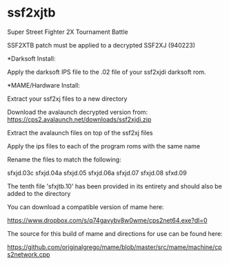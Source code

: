 # ssf2xjtb

Super Street Fighter 2X Tournament Battle

SSF2XTB patch must be applied to a decrypted SSF2XJ (940223)

*Darksoft Install:

Apply the darksoft IPS file to the .02 file of your ssf2xjdi darksoft rom.

*MAME/Hardware Install:

Extract your ssf2xj files to a new directory

Download the avalaunch decrypted version from: https://cps2.avalaunch.net/downloads/ssf2xjdi.zip

Extract the avalaunch files on top of the ssf2xj files

Apply the ips files to each of the program roms with the same name

Rename the files to match the following:

sfxjd.03c
sfxjd.04a
sfxjd.05
sfxjd.06a
sfxjd.07
sfxjd.08
sfxd.09 

The tenth file 'sfxjtb.10' has been provided in its entirety and should also be added to the directory

You can download a compatible version of mame here:

https://www.dropbox.com/s/q74gavybv8w0wme/cps2net64.exe?dl=0

The source for this build of mame and directions for use can be found here:

https://github.com/originalgrego/mame/blob/master/src/mame/machine/cps2network.cpp

